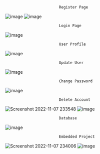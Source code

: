 							Register Page
![image](https://user-images.githubusercontent.com/76771922/200381618-1c868ef9-c148-43d2-b94e-ce131faf8052.png)
![image](https://user-images.githubusercontent.com/76771922/200381740-a3538940-91e1-461e-ad2f-5922336a4353.png)

							Login Page

![image](https://user-images.githubusercontent.com/76771922/200381863-b3a58cbd-ff1d-41f2-aa19-b616004f79ea.png)

							User Profile 

![image](https://user-images.githubusercontent.com/76771922/200382010-559c9eb7-8d00-478d-b125-c408aff2a83a.png)

							Update User
							
![image](https://user-images.githubusercontent.com/76771922/200382153-1f1867a5-d965-4b21-8982-5c2df8f43fea.png)

							Change Password
							
![image](https://user-images.githubusercontent.com/76771922/200382540-8a91b89b-90d0-4d75-8aba-67532d4fdcdb.png)

							Delete Account
							
![Screenshot 2022-11-07 233548](https://user-images.githubusercontent.com/76771922/200383380-4575c4be-a901-4aa9-99a0-994ba070a55c.png)
![image](https://user-images.githubusercontent.com/76771922/200384940-785f7626-32bf-4164-a274-ef6ecf20a2ab.png)

							Database
							
![image](https://user-images.githubusercontent.com/76771922/200384721-d1c40a41-47a5-4a0d-804f-e7a5df83fa77.png)

							Embedded Project
							
![Screenshot 2022-11-07 234006](https://user-images.githubusercontent.com/76771922/200383836-84a72c58-554a-445f-848b-477077319eba.png)
![image](https://user-images.githubusercontent.com/76771922/200384036-261b9657-eac1-4770-b96e-655fe8996396.png)
